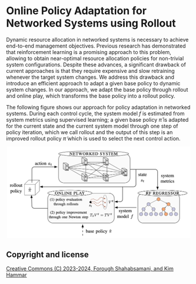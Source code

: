 # Online Policy Adaptation for Networked Systems using Rollout

Dynamic resource allocation in networked systems is necessary to achieve end-to-end management objectives. Previous research has demonstrated that reinforcement learning is a promising approach to this problem, allowing to obtain near-optimal resource allocation policies for non-trivial system configurations. Despite these advances, a significant drawback of current approaches is that they require expensive and slow retraining whenever the target system changes. We address this drawback and introduce an efficient approach to adapt a given base policy to dynamic system changes. In our approach, we adapt the base policy through rollout and online play, which transforms the base policy into a rollout policy. 

The following figure shows our approach for policy adaptation in networked systems. During each control cycle, the system model $f$ is estimated from system metrics using supervised learning; a given base policy $\hat{\pi}$ is adapted for the current state and the current system model through one step of policy iteration, which we call rollout and the output of this step is an improved rollout policy $\tilde{\pi}$ which is used to select the next control action.

<p align="center">
<img src="https://github.com/foroughsh/OnlinePolicyAdaptationUsingRollout/blob/main/online_policy_adaptation.png" width="500"/>
</p>

## Copyright and license

<p>
<a href="./LICENSE.md">Creative Commons (C) 2023-2024, Forough Shahabsamani, and Kim Hammar</a>
</p>
